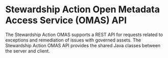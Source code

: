 <!-- SPDX-License-Identifier: Apache-2.0 -->

# Stewardship Action Open Metadata Access Service (OMAS) API

The Stewardship Action OMAS supports a REST API for requests related to exceptions and remediation of issues
with governed assets.
The Stewardship Action OMAS API provides the shared Java classes between the
server and client.